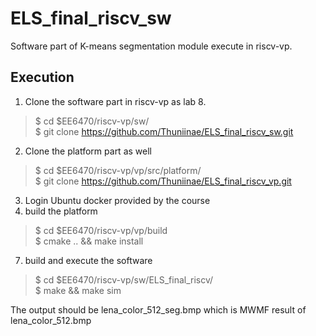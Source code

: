 # ELS_final_riscv_sw

Software part of K-means segmentation module execute in riscv-vp.

## Execution
1. Clone the software part in riscv-vp as lab 8.
> $ cd $EE6470/riscv-vp/sw/  
> $ git clone https://github.com/Thuniinae/ELS_final_riscv_sw.git
2. Clone the platform part as well
> $ cd $EE6470/riscv-vp/vp/src/platform/  
> $ git clone https://github.com/Thuniinae/ELS_final_riscv_vp.git
3. Login Ubuntu docker provided by the course
4.  build the platform
> $ cd $EE6470/riscv-vp/vp/build  
> $ cmake .. && make install
7. build and execute the software
> $ cd $EE6470/riscv-vp/sw/ELS_final_riscv/  
> $ make && make sim

The output should be lena_color_512_seg.bmp which is MWMF result of lena_color_512.bmp
